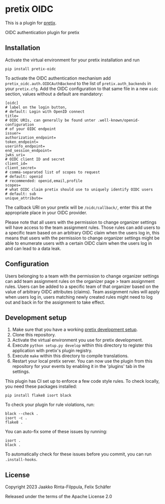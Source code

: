 # pretix OIDC

This is a plugin for [pretix](https://github.com/pretix/pretix).

OIDC authentication plugin for pretix

## Installation

Activate the virtual environment for your pretix installation and run

    pip install pretix-oidc

To activate the OIDC authentication mechanism add
`pretix_oidc.auth.OIDCAuthBackend` to the list of `pretix.auth_backends` in
your `pretix.cfg`. Add the OIDC configuration to that same file in a new
`oidc` section, values without a default are mandatory:

    [oidc]
    # label on the login button,
    # default: Login with OpenID connect
    title=
    # OIDC URIs, can generally be found unter .well-known/openid-configuration
    # of your OIDC endpoint
    issuer=
    authorization_endpoint=
    token_endpoint=
    userinfo_endpoint=
    end_session_endpoint=
    jwks_uri=
    # OIDC client ID and secret
    client_id=
    client_secret=
    # comma-separated list of scopes to request
    # default: openid
    # recommended: openid,email,profile
    scopes=
    # what OIDC claim pretix should use to uniquely identify OIDC users
    # default: sub
    unique_attribute=

The callback URI on your pretix will be `/oidc/callback/`, enter this at the
appropriate place in your OIDC provider.

Please note that all users with the permission to change organizer settings
will have access to the team assignment rules. Those rules can add users to a
specific team based on an arbitrary OIDC claim when the users log in, this
means that users with the permission to change organizer settings might be
able to enumerate users with a certain OIDC claim when the users log in and
can lead to a data leak.

## Configuration

Users belonging to a team with the permission to change organizer settings can
add team assignment rules on the organizer page > team assignment rules. Users
can be added to a specific team of that organizer based on the value of
arbitrary OIDC attributes (claims). Team assignment rules will apply when
users log in, users matching newly created rules might need to log out and
back in for the assignment to take effect.

## Development setup

1. Make sure that you have a working [pretix development
   setup](https://docs.pretix.eu/en/latest/development/setup.html).
2. Clone this repository.
3. Activate the virtual environment you use for pretix development.
4. Execute `python setup.py develop` within this directory to register
   this application with pretix\'s plugin registry.
5. Execute `make` within this directory to compile translations.
6. Restart your local pretix server. You can now use the plugin from
   this repository for your events by enabling it in the \'plugins\'
   tab in the settings.

This plugin has CI set up to enforce a few code style rules. To check
locally, you need these packages installed:

    pip install flake8 isort black

To check your plugin for rule violations, run:

    black --check .
    isort -c .
    flake8 .

You can auto-fix some of these issues by running:

    isort .
    black .

To automatically check for these issues before you commit, you can run
`.install-hooks`.

## License

Copyright 2023 Jaakko Rinta-Filppula, Felix Schäfer

Released under the terms of the Apache License 2.0
